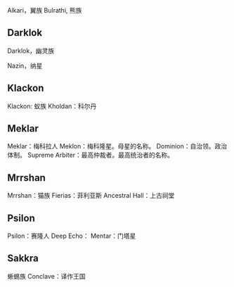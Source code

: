 Alkari，翼族
Bulrathi, 熊族

## Darklok

Darklok，幽灵族

Nazin，纳星

## Klackon

Klackon: 蚁族
Kholdan：科尔丹

## Meklar

Meklar：梅科拉人
Meklon：梅科隆星。母星的名称。
Dominion：自治领。政治体制。
Supreme Arbiter：最高仲裁者。最高统治者的名称。

## Mrrshan

Mrrshan：猫族
Fierias：菲利亚斯
Ancestral Hall：上古祠堂

## Psilon

Psilon：赛隆人
Deep Echo：
Mentar：门塔星

## Sakkra

蜥蜴族
Conclave：译作王国

